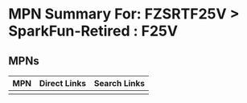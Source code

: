 



# MPN Summary For: FZSRTF25V > SparkFun-Retired : F25V

## MPNs
  

|MPN|Direct Links|Search Links|
| :--- | :--- | :--- |
||||
